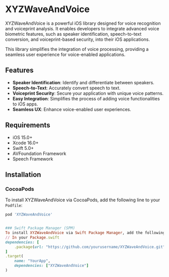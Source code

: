 # XYZWaveAndVoice

XYZWaveAndVoice is a powerful iOS library designed for voice recognition and voiceprint analysis. It enables developers to integrate advanced voice biometric features, such as speaker identification, speech-to-text conversion, and voiceprint-based security, into their iOS applications. 

This library simplifies the integration of voice processing, providing a seamless user experience for voice-enabled applications.

## Features

- **Speaker Identification**: Identify and differentiate between speakers.
- **Speech-to-Text**: Accurately convert speech to text.
- **Voiceprint Security**: Secure your application with unique voice patterns.
- **Easy Integration**: Simplifies the process of adding voice functionalities to iOS apps.
- **Seamless UX**: Enhance voice-enabled user experiences.

## Requirements

- iOS 15.0+
- Xcode 16.0+
- Swift 5.0+
- AVFoundation Framework
- Speech Framework

## Installation

### CocoaPods

To install XYZWaveAndVoice via CocoaPods, add the following line to your `Podfile`:

```ruby
pod 'XYZWaveAndVoice' 


### Swift Package Manager (SPM)
To install XYZWaveAndVoice via Swift Package Manager, add the following to your Package.swift file:
// In your Package.swift
dependencies: [
    .package(url: "https://github.com/yourusername/XYZWaveAndVoice.git", from: "1.0.0")
]
.target(
    name: "YourApp",
    dependencies: ["XYZWaveAndVoice"]
)
